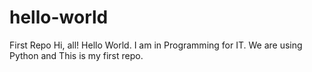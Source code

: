 # hello-world
First Repo
Hi, all!
Hello World. I am in Programming for IT. We are using Python and This is my first repo.

